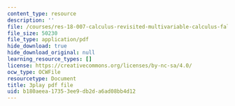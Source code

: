 ```yaml
---
content_type: resource
description: ''
file: /courses/res-18-007-calculus-revisited-multivariable-calculus-fall-2011/b180aeea17353ee9db2da6ad08bb4d12_0Uz-TR_vZKs.pdf
file_size: 50230
file_type: application/pdf
hide_download: true
hide_download_original: null
learning_resource_types: []
license: https://creativecommons.org/licenses/by-nc-sa/4.0/
ocw_type: OCWFile
resourcetype: Document
title: 3play pdf file
uid: b180aeea-1735-3ee9-db2d-a6ad08bb4d12
---
```

